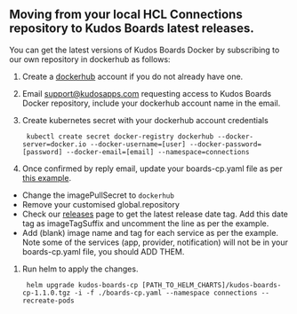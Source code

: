 ## Moving from your local HCL Connections repository to Kudos Boards latest releases.

You can get the latest versions of Kudos Boards Docker by subscribing to our own repository in dockerhub as follows:

1. Create a [dockerhub](https://hub.docker.com) account if you do not already have one.
1. Email [support@kudosapps.com](mailto:support@kudosapps.com) requesting access to Kudos Boards Docker repository, include your dockerhub account name in the email.
1. Create kubernetes secret with your dockerhub account credentials

        kubectl create secret docker-registry dockerhub --docker-server=docker.io --docker-username=[user] --docker-password=[password] --docker-email=[email] --namespace=connections

1. Once confirmed by reply email, update your boards-cp.yaml file as per [this example](/assets/config/kubernetes/boards-cp-dockerhub.yaml).
  - Change the imagePullSecret to `dockerhub`
  - Remove your customised global.repository
  - Check our [releases](https://docs.kudosapps.com/boards/cp/releases/) page to get the latest release date tag. Add this date tag as imageTagSuffix and uncomment the line as per the example.
  - Add (blank) image name and tag for each service as per the example. Note some of the services (app, provider, notification) will not be in your boards-cp.yaml file, you should ADD THEM.

1. Run helm to apply the changes.

        helm upgrade kudos-boards-cp [PATH_TO_HELM_CHARTS]/kudos-boards-cp-1.1.0.tgz -i -f ./boards-cp.yaml --namespace connections --recreate-pods

